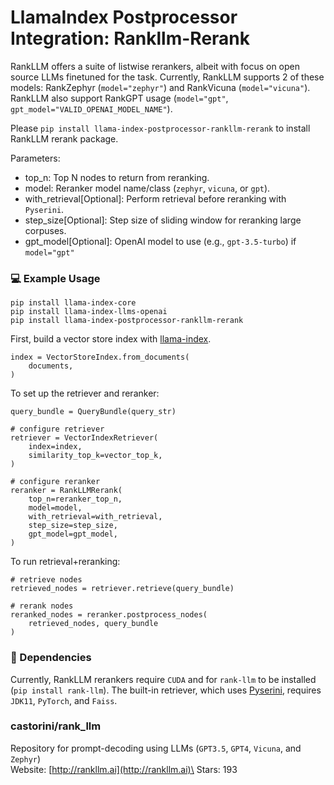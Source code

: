 # LlamaIndex Postprocessor Integration: Rankllm-Rerank

RankLLM offers a suite of listwise rerankers, albeit with focus on open source LLMs finetuned for the task. Currently, RankLLM supports 2 of these models: RankZephyr (`model="zephyr"`) and RankVicuna (`model="vicuna"`). RankLLM also support RankGPT usage (`model="gpt"`, `gpt_model="VALID_OPENAI_MODEL_NAME"`).

Please `pip install llama-index-postprocessor-rankllm-rerank` to install RankLLM rerank package.

Parameters:

- top_n: Top N nodes to return from reranking.
- model: Reranker model name/class (`zephyr`, `vicuna`, or `gpt`).
- with_retrieval[Optional]: Perform retrieval before reranking with `Pyserini`.
- step_size[Optional]: Step size of sliding window for reranking large corpuses.
- gpt_model[Optional]: OpenAI model to use (e.g., `gpt-3.5-turbo`) if `model="gpt"`

### 💻 Example Usage

```
pip install llama-index-core
pip install llama-index-llms-openai
pip install llama-index-postprocessor-rankllm-rerank
```

First, build a vector store index with [llama-index](https://pypi.org/project/llama-index/).

```
index = VectorStoreIndex.from_documents(
    documents,
)
```

To set up the retriever and reranker:

```
query_bundle = QueryBundle(query_str)

# configure retriever
retriever = VectorIndexRetriever(
    index=index,
    similarity_top_k=vector_top_k,
)

# configure reranker
reranker = RankLLMRerank(
    top_n=reranker_top_n,
    model=model,
    with_retrieval=with_retrieval,
    step_size=step_size,
    gpt_model=gpt_model,
)
```

To run retrieval+reranking:

```
# retrieve nodes
retrieved_nodes = retriever.retrieve(query_bundle)

# rerank nodes
reranked_nodes = reranker.postprocess_nodes(
    retrieved_nodes, query_bundle
)
```

### 🔧 Dependencies

Currently, RankLLM rerankers require `CUDA` and for `rank-llm` to be installed (`pip install rank-llm`). The built-in retriever, which uses [Pyserini](https://github.com/castorini/pyserini), requires `JDK11`, `PyTorch`, and `Faiss`.

### castorini/rank_llm

Repository for prompt-decoding using LLMs (`GPT3.5`, `GPT4`, `Vicuna`, and `Zephyr`)\
Website: [http://rankllm.ai](http://rankllm.ai)\
Stars: 193
